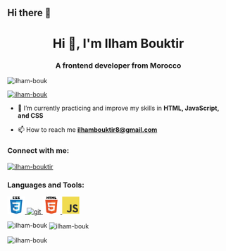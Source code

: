 ## Hi there 👋

<h1 align="center">Hi 👋, I'm Ilham Bouktir</h1>
<h3 align="center">A frontend developer from Morocco</h3>

<p align="left"> <img src="https://komarev.com/ghpvc/?username=ilham-bouk&label=Profile%20views&color=d6efff&style=flat" alt="ilham-bouk" /> </p>

<p align="left"> <a href="https://github.com/ryo-ma/github-profile-trophy"><img src="https://github-profile-trophy.vercel.app/?username=ilham-bouk" alt="ilham-bouk" /></a> </p>

- 🌱 I’m currently practicing and improve my skills in **HTML, JavaScript, and CSS**

- 📫 How to reach me **ilhambouktir8@gmail.com**

<h3 align="left">Connect with me:</h3>
<p align="left">
<a href="https://linkedin.com/in/ilham-bouktir" target="blank"><img align="center" src="https://raw.githubusercontent.com/rahuldkjain/github-profile-readme-generator/master/src/images/icons/Social/linked-in-alt.svg" alt="ilham-bouktir" height="30" width="40" /></a>
</p>

<h3 align="left">Languages and Tools:</h3>
<p align="left"> <a href="https://www.w3schools.com/css/" target="_blank" rel="noreferrer"> <img src="https://raw.githubusercontent.com/devicons/devicon/master/icons/css3/css3-original-wordmark.svg" alt="css3" width="40" height="40"/> </a> <a href="https://git-scm.com/" target="_blank" rel="noreferrer"> <img src="https://www.vectorlogo.zone/logos/git-scm/git-scm-icon.svg" alt="git" width="40" height="40"/> </a> <a href="https://www.w3.org/html/" target="_blank" rel="noreferrer"> <img src="https://raw.githubusercontent.com/devicons/devicon/master/icons/html5/html5-original-wordmark.svg" alt="html5" width="40" height="40"/> </a> <a href="https://developer.mozilla.org/en-US/docs/Web/JavaScript" target="_blank" rel="noreferrer"> <img src="https://raw.githubusercontent.com/devicons/devicon/master/icons/javascript/javascript-original.svg" alt="javascript" width="40" height="40"/> </a> </p>

<p><img align="left" src="https://github-readme-stats.vercel.app/api/top-langs?username=ilham-bouk&show_icons=true&locale=en&layout=compact" alt="ilham-bouk" /></p>

<p>&nbsp;<img align="center" src="https://github-readme-stats.vercel.app/api?username=ilham-bouk&show_icons=true&locale=en" alt="ilham-bouk" /></p>

<p><img align="center" src="https://github-readme-streak-stats.herokuapp.com/?user=ilham-bouk&" alt="ilham-bouk" /></p>

